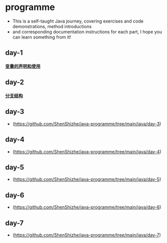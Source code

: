 # programme

- This is a self-taught Java journey, covering exercises and code demonstrations, method introductions
- and corresponding documentation instructions for each part, I hope you can learn something from it!

## day-1 
#### [变量的声明和使用](https://github.com/ShenShizhe/java-programme/tree/main/java/day-1)

## day-2 
#### [分支结构](https://github.com/ShenShizhe/java-programme/tree/main/java/day-2)

## day-3 
- (https://github.com/ShenShizhe/java-programme/tree/main/java/day-3)

## day-4 
- (https://github.com/ShenShizhe/java-programme/tree/main/java/day-4)

## day-5 
- (https://github.com/ShenShizhe/java-programme/tree/main/java/day-5)

## day-6 
- (https://github.com/ShenShizhe/java-programme/tree/main/java/day-6)
## day-7 
- (https://github.com/ShenShizhe/java-programme/tree/main/java/day-7)

